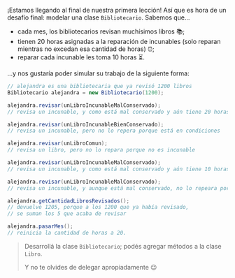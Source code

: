 ¡Estamos llegando al final de nuestra primera lección! Así que es hora de un desafío final: modelar una clase `Bibliotecario`. Sabemos que...

* cada mes, los bibliotecarios revisan muchísimos libros :books:;
* tienen 20 horas asignadas a la reparación de incunables (solo reparan mientras no excedan esa cantidad de horas) :alarm_clock:;
* reparar cada incunable les toma 10 horas :hourglass_flowing_sand:.

...y nos gustaría poder simular su trabajo de la siguiente forma: 

```java
// alejandra es una bibliotecaria que ya revisó 1200 libros
Bibliotecario alejandra = new Bibliotecario(1200);

alejandra.revisar(unLibroIncunableMalConservado); 
// revisa un incunable, y como está mal conservado y aún tiene 20 horas, lo repara 

alejandra.revisar(unLibroIncunableBienConservado);
// revisa un incunable, pero no lo repera porque está en condiciones

alejandra.revisar(unLibroComun);
// revisa un libro, pero no lo repara porque no es incunable

alejandra.revisar(unLibroIncunableMalConservado);
// revisa un incunable, y como está mal conservado y aún tiene 10 horas, lo repara 

alejandra.revisar(unLibroIncunableMalConservado);
// revisa un incunable, y aunque está mal conservado, no lo repeara porque se quedó sin horas

alejandra.getCantidadLibrosRevisados(); 
// devuelve 1205, porque a los 1200 que ya había revisado, 
// se suman los 5 que acaba de revisar

alejandra.pasarMes();
// reinicia la cantidad de horas a 20. 
```

> Desarrollá la clase `Bibliotecario`; podés agregar métodos a la clase `Libro`. 
> 
> Y no te olvides de delegar apropiadamente :wink:

